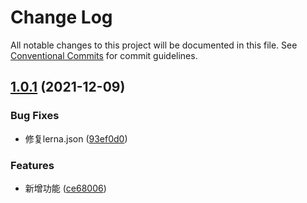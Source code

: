 # Change Log

All notable changes to this project will be documented in this file.
See [Conventional Commits](https://conventionalcommits.org) for commit guidelines.

## [1.0.1](https://github.com/johnhom1024/lerna-repo-learn/compare/v1.0.0...v1.0.1) (2021-12-09)


### Bug Fixes

* 修复lerna.json ([93ef0d0](https://github.com/johnhom1024/lerna-repo-learn/commit/93ef0d0c4675e61fe2249fcb4bb39b2a86c568ec))


### Features

* 新增功能 ([ce68006](https://github.com/johnhom1024/lerna-repo-learn/commit/ce680069d210528c6d9798e511ddde9aaf148a12))
